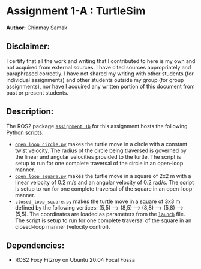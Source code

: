 # Assignment 1-A : TurtleSim
**Author:** Chinmay Samak

## Disclaimer:
I certify that all the work and writing that I contributed to here is my own and not acquired from external sources. I have cited sources appropriately and paraphrased correctly.  I have not shared my writing with other students (for individual assignments) and other students outside my group (for  group assignments), nor have I acquired any written portion of this document from past or present students.

## Description:
The ROS2 package [`assignment_1b`](https://github.com/Tinker-Twins/Autonomy-Science-And-Systems/tree/main/Assignment%201-B/Chinmay/assignment_1b) for this assignment hosts the following [Python scripts](https://github.com/Tinker-Twins/Autonomy-Science-And-Systems/tree/main/Assignment%201-B/Chinmay/assignment_1b/assignment_1b):
- [`open_loop_circle.py`](https://github.com/Tinker-Twins/Autonomy-Science-And-Systems/blob/main/Assignment%201-B/Chinmay/assignment_1b/assignment_1b/open_loop_circle.py) makes the turtle move in a circle with a constant twist velocity. The radius of the circle being traversed is governed by the linear and angular velocities provided to the turtle. The script is setup to run for one complete traversal of the circle in an open-loop manner.
- [`open_loop_square.py`](https://github.com/Tinker-Twins/Autonomy-Science-And-Systems/blob/main/Assignment%201-B/Chinmay/assignment_1b/assignment_1b/open_loop_square.py) makes the turtle move in a square of 2x2 m with a linear velocity of 0.2 m/s and an angular velocity of 0.2 rad/s. The script is setup to run for one complete traversal of the square in an open-loop manner.
- [`closed_loop_square.py`](https://github.com/Tinker-Twins/Autonomy-Science-And-Systems/blob/main/Assignment%201-B/Chinmay/assignment_1b/assignment_1b/closed_loop_square.py) makes the turtle move in a square of 3x3 m defined by the following vertices: (5,5) --> (8,5) --> (8,8) --> (5,8) --> (5,5). The coordinates are loaded as parameters from the [`launch`](https://github.com/Tinker-Twins/Autonomy-Science-And-Systems/blob/main/Assignment%201-B/Chinmay/assignment_1b/launch/closed_loop_square.launch.py) file. The script is setup to run for one complete traversal of the square in an closed-loop manner (velocity control).

## Dependencies:
- ROS2 Foxy Fitzroy on Ubuntu 20.04 Focal Fossa
